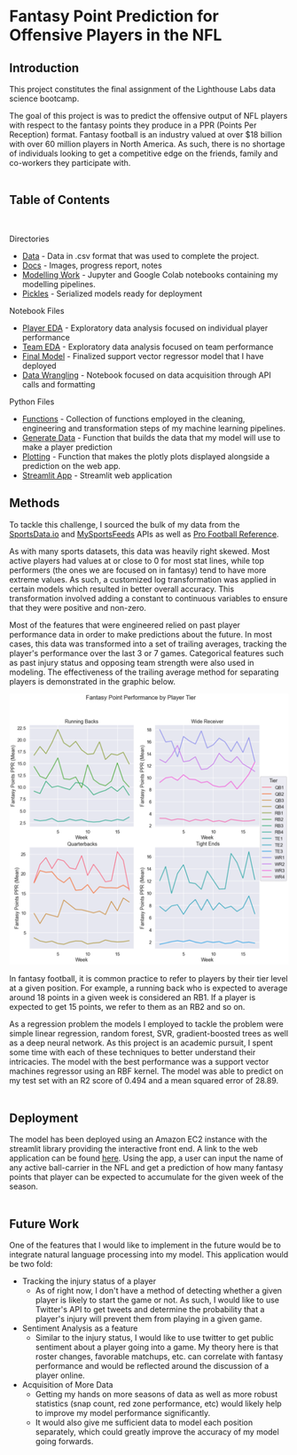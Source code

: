 # Fantasy Point Prediction for Offensive Players in the NFL

## Introduction
This project constitutes the final assignment of the Lighthouse Labs data science bootcamp.

The goal of this project is was to predict the offensive output of NFL players with respect to the fantasy points they produce in a PPR (Points Per Reception) format.  Fantasy football is an industry valued at over $18 billion with over 60 million players in North America.  As such, there is no shortage of individuals looking to get a competitive edge on the friends, family and co-workers they participate with.
<br><br>

## Table of Contents
<br>

Directories
* [Data](https://github.com/bernpb/LHL_Final_Project/tree/master/Data) - Data in .csv format that was used to complete the project.
* [Docs](https://github.com/bernpb/LHL_Final_Project/tree/master/Docs) - Images, progress report, notes
* [Modelling Work](https://github.com/bernpb/LHL_Final_Project/tree/master/Modeling%20Work) - Jupyter and Google Colab notebooks containing my modelling pipelines.
* [Pickles](https://github.com/bernpb/LHL_Final_Project/tree/master/Pickles) - Serialized models ready for deployment

Notebook Files

* [Player EDA](https://github.com/bernpb/LHL_Final_Project/blob/master/EDA.ipynb) - Exploratory data analysis focused on individual player performance
* [Team EDA](https://github.com/bernpb/LHL_Final_Project/blob/master/Team_Performance_EDA.ipynb) - Exploratory data analysis focused on team performance
* [Final Model](https://github.com/bernpb/LHL_Final_Project/blob/master/SVR_Final.ipynb) - Finalized support vector regressor model that I have deployed
* [Data Wrangling](https://github.com/bernpb/LHL_Final_Project/blob/master/Data_wrangling.ipynb) - Notebook focused on data acquisition through API calls and formatting

Python Files

* [Functions](https://github.com/bernpb/LHL_Final_Project/blob/master/Project_Functions.py) - Collection of functions employed in the cleaning, engineering and transformation steps of my machine learning pipelines.
* [Generate Data](https://github.com/bernpb/LHL_Final_Project/blob/master/Generate_Data.py) - Function that builds the data that my model will use to make a player prediction
* [Plotting](https://github.com/bernpb/LHL_Final_Project/blob/master/Make_Plots.py) - Function that makes the plotly plots displayed alongside a prediction on the web app.
* [Streamlit App](https://github.com/bernpb/LHL_Final_Project/blob/master/Deploy.py) - Streamlit web application

## Methods
To tackle this challenge, I sourced the bulk of my data from the [SportsData.io](https://sportsdata.io) and [MySportsFeeds](https://www.mysportsfeeds.com/) APIs as well as [Pro Football Reference](https://www.pro-football-reference.com/).  

As with many sports datasets, this data was heavily right skewed.  Most active players had values at or close to 0 for most stat lines, while top performers (the ones we are focused on in fantasy)
tend to have more extreme values.  As such, a customized log transformation was applied in certain models which resulted in better overall accuracy.  This transformation involved adding a constant to continuous variables to ensure that they were positive and non-zero.  

Most of the features that were engineered relied on past player performance data in order to make predictions about the future.  In most cases, this data was transformed into a set of trailing averages, tracking the player's performance over the last 3 or 7 games. Categorical features such as past injury status and opposing team strength were also used in modeling. The effectiveness of the trailing average method for separating players is demonstrated in the graphic below.

![](Docs/Tiers.png 'Fantasy Performace by Player Tier')

In fantasy football, it is common practice to refer to players by their tier level at a given position.  For example, a running back who is expected to average around 18 points in a given week is considered an RB1.  If a player is expected to get 15 points, we refer to them as an RB2 and so on. 

As a regression problem the models I employed to tackle the problem were simple linear regression, random forest, SVR, gradient-boosted trees as well as a deep neural network.  As this project is an academic pursuit, I spent some time with each of these techniques to better understand their intricacies.  The model with the best performance was a support vector machines regressor using an RBF kernel. The model was able to predict on my test set with an R2 score of 0.494 and a mean squared error of 28.89.
<br><br>
## Deployment
The model has been deployed using an Amazon EC2 instance with the streamlit library providing the interactive front end.  A link to the web application can be found [here](http://13.58.187.7:8501/).  Using the app, a user can input the name of any active ball-carrier in the NFL and get a prediction of how many fantasy points that player can be expected to accumulate for the given week of the season. 
<br><br>
## Future Work
One of the features that I would like to implement in the future would be to integrate natural language processing into my model.  This application would be two fold:

* Tracking the injury status of a player
    * As of right now, I don't have a method of detecting whether a given player is likely to start the game or not.  As such, I would like to use Twitter's API to get tweets and determine the probability that a player's injury will prevent them from playing in a given game.  
* Sentiment Analysis as a feature
    * Similar to the injury status, I would like to use twitter to get public sentiment about a player going into a game.  My theory here is that roster changes, favorable matchups, etc. can correlate with fantasy performance and would be reflected around the discussion of a player online.
* Acquisition of More Data
    * Getting my hands on more seasons of data as well as more robust statistics (snap count, red zone performance, etc) would likely help to improve my model performance significantly.
    * It would also give me sufficient data to model each position separately, which could greatly improve the accuracy of my model going forwards.  